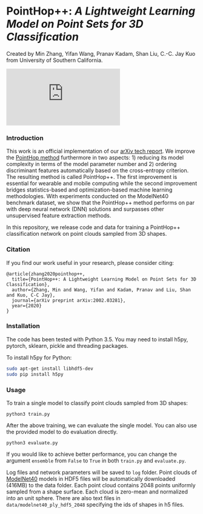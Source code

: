 # PointHop++: *A Lightweight Learning Model on Point Sets for 3D Classification*
Created by Min Zhang, Yifan Wang, Pranav Kadam, Shan Liu, C.-C. Jay Kuo from University of Southern California.

![introduction](https://github.com/minzhang-1/PointHop2/doc/baseline.pdf)

### Introduction
This work is an official implementation of our [arXiv tech report](https://arxiv.org/abs/2002.03281). We improve the [PointHop method](https://arxiv.org/abs/1907.12766) furthermore in two aspects: 1) reducing its model complexity in terms of the model parameter number and 2) ordering discriminant features automatically based on the cross-entropy criterion. The resulting method is called PointHop++. The first improvement is essential for wearable and mobile computing while the second improvement bridges statistics-based and optimization-based machine learning methodologies. With experiments conducted on the ModelNet40 benchmark dataset, we show that the PointHop++ method performs on par with deep neural network (DNN) solutions and surpasses other unsupervised feature extraction methods.

In this repository, we release code and data for training a PointHop++ classification network on point clouds sampled from 3D shapes.

### Citation
If you find our work useful in your research, please consider citing:

	@article{zhang2020pointhop++,
	  title={PointHop++: A Lightweight Learning Model on Point Sets for 3D Classification},
	  author={Zhang, Min and Wang, Yifan and Kadam, Pranav and Liu, Shan and Kuo, C-C Jay},
	  journal={arXiv preprint arXiv:2002.03281},
	  year={2020}
	}

### Installation

The code has been tested with Python 3.5. You may need to install h5py, pytorch, sklearn, pickle and threading packages.

To install h5py for Python:
```bash
sudo apt-get install libhdf5-dev
sudo pip install h5py
```

### Usage
To train a single model to classify point clouds sampled from 3D shapes:

    python3 train.py

After the above training, we can evaluate the single model. You can also use the provided model to do evaluation directly.

    python3 evaluate.py

If you would like to achieve better performance, you can change the argument `ensemble` from `False` to `True` in both `train.py` and `evaluate.py`.

Log files and network parameters will be saved to `log` folder. Point clouds of <a href="http://modelnet.cs.princeton.edu/" target="_blank">ModelNet40</a> models in HDF5 files will be automatically downloaded (416MB) to the data folder. Each point cloud contains 2048 points uniformly sampled from a shape surface. Each cloud is zero-mean and normalized into an unit sphere. There are also text files in `data/modelnet40_ply_hdf5_2048` specifying the ids of shapes in h5 files.


